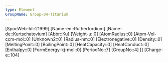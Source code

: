 ```yaml
---
type: Element
GroupName: Group-04-Titanium
---
```

[SpocWeb-Id::21999]
[Name-en::Rutherfordium]
[Name-de::Kurtschatovium]
[Abbr::Ku]
[Weight-u::0]
[AtomRadius::0]
[Atom-Vol-ccm-mol::0]
[Unknown2::0]
[Radius-nm::0]
[Electronegative::0]
[Density::0]
[MeltingPoint::0]
[BoilingPoint::0]
[HeatCapacity::0]
[HeatConduct::0]
[Enthalpy::0]
[FormEnergy-kj-mol::0]
[PeriodNo::7]
[GroupNo::4]
[]
[Charge-e::104]


